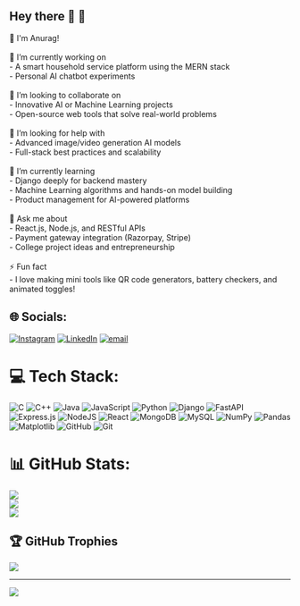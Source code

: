## Hey there 👋 💫 
👋 I'm Anurag!<br><br>🎯 I’m currently working on<br>- A smart household service platform using the MERN stack<br>- Personal AI chatbot experiments<br><br>🤝 I’m looking to collaborate on<br>- Innovative AI or Machine Learning projects<br>- Open-source web tools that solve real-world problems<br><br>🙋 I’m looking for help with<br>- Advanced image/video generation AI models<br>- Full-stack best practices and scalability<br><br>🌱 I’m currently learning<br>- Django deeply for backend mastery<br>- Machine Learning algorithms and hands-on model building<br>- Product management for AI-powered platforms<br><br>💬 Ask me about<br>- React.js, Node.js, and RESTful APIs<br>- Payment gateway integration (Razorpay, Stripe)<br>- College project ideas and entrepreneurship<br><br>⚡ Fun fact<br>- I love making mini tools like QR code generators, battery checkers, and animated toggles!<br>


## 🌐 Socials:
[![Instagram](https://img.shields.io/badge/Instagram-%23E4405F.svg?logo=Instagram&logoColor=white)](https://instagram.com/https://www.instagram.com/anurag_07_03/) [![LinkedIn](https://img.shields.io/badge/LinkedIn-%230077B5.svg?logo=linkedin&logoColor=white)](https://linkedin.com/in/https://www.linkedin.com/in/anurag-bhavthankar/) [![email](https://img.shields.io/badge/Email-D14836?logo=gmail&logoColor=white)](mailto:bhavthankaranurag@gmail.com) 

# 💻 Tech Stack:
![C](https://img.shields.io/badge/c-%2300599C.svg?style=for-the-badge&logo=c&logoColor=white) ![C++](https://img.shields.io/badge/c++-%2300599C.svg?style=for-the-badge&logo=c%2B%2B&logoColor=white) ![Java](https://img.shields.io/badge/java-%23ED8B00.svg?style=for-the-badge&logo=openjdk&logoColor=white) ![JavaScript](https://img.shields.io/badge/javascript-%23323330.svg?style=for-the-badge&logo=javascript&logoColor=%23F7DF1E) ![Python](https://img.shields.io/badge/python-3670A0?style=for-the-badge&logo=python&logoColor=ffdd54) ![Django](https://img.shields.io/badge/django-%23092E20.svg?style=for-the-badge&logo=django&logoColor=white) ![FastAPI](https://img.shields.io/badge/FastAPI-005571?style=for-the-badge&logo=fastapi) ![Express.js](https://img.shields.io/badge/express.js-%23404d59.svg?style=for-the-badge&logo=express&logoColor=%2361DAFB) ![NodeJS](https://img.shields.io/badge/node.js-6DA55F?style=for-the-badge&logo=node.js&logoColor=white) ![React](https://img.shields.io/badge/react-%2320232a.svg?style=for-the-badge&logo=react&logoColor=%2361DAFB) ![MongoDB](https://img.shields.io/badge/MongoDB-%234ea94b.svg?style=for-the-badge&logo=mongodb&logoColor=white) ![MySQL](https://img.shields.io/badge/mysql-4479A1.svg?style=for-the-badge&logo=mysql&logoColor=white) ![NumPy](https://img.shields.io/badge/numpy-%23013243.svg?style=for-the-badge&logo=numpy&logoColor=white) ![Pandas](https://img.shields.io/badge/pandas-%23150458.svg?style=for-the-badge&logo=pandas&logoColor=white) ![Matplotlib](https://img.shields.io/badge/Matplotlib-%23ffffff.svg?style=for-the-badge&logo=Matplotlib&logoColor=black) ![GitHub](https://img.shields.io/badge/github-%23121011.svg?style=for-the-badge&logo=github&logoColor=white) ![Git](https://img.shields.io/badge/git-%23F05033.svg?style=for-the-badge&logo=git&logoColor=white)
# 📊 GitHub Stats:
![](https://github-readme-stats.vercel.app/api?username=Anurag-1401&theme=dark&hide_border=false&include_all_commits=true&count_private=true)<br/>
![](https://nirzak-streak-stats.vercel.app/?user=Anurag-1401&theme=dark&hide_border=false)<br/>
![](https://github-readme-stats.vercel.app/api/top-langs/?username=Anurag-1401&theme=dark&hide_border=false&include_all_commits=true&count_private=true&layout=compact)

## 🏆 GitHub Trophies
![](https://github-profile-trophy.vercel.app/?username=Anurag-1401&theme=radical&no-frame=false&no-bg=false&margin-w=4)

---
[![](https://visitcount.itsvg.in/api?id=Anurag-1401&icon=0&color=0)](https://visitcount.itsvg.in)

<!-- Proudly created with GPRM ( https://gprm.itsvg.in ) -->

